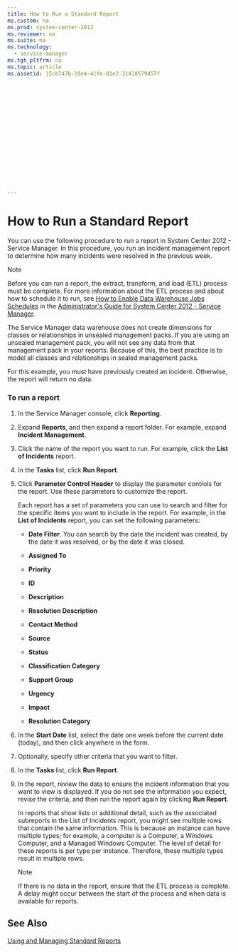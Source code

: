 ```yaml
---
title: How to Run a Standard Report
ms.custom: na
ms.prod: system-center-2012
ms.reviewer: na
ms.suite: na
ms.technology: 
  - service-manager
ms.tgt_pltfrm: na
ms.topic: article
ms.assetid: 15cb747b-19e4-41fe-81e2-31418579457f


















---
```

# How to Run a Standard Report
You can use the following procedure to run a report in System Center 2012 - Service Manager. In this procedure, you run an incident management report to determine how many incidents were resolved in the previous week.  
  
> [!NOTE]  
>  Before you can run a report, the extract, transform, and load \(ETL\) process must be complete. For more information about the ETL process and about how to schedule it to run, see [How to Enable Data Warehouse Jobs Schedules](http://go.microsoft.com/fwlink/p/?LinkId=229825) in the [Administrator's Guide for System Center&nbsp;2012 \- Service Manager](http://go.microsoft.com/fwlink/p/?LinkId=209669).  
>   
>  The Service Manager data warehouse does not create dimensions for classes or relationships in unsealed management packs. If you are using an unsealed management pack, you will not see any data from that management pack in your reports. Because of this, the best practice is to model all classes and relationships in sealed management packs.  
>   
>  For this example, you must have previously created an incident. Otherwise, the report will return no data.  
  
### To run a report  
  
1.  In the Service Manager console, click **Reporting**.  
  
2.  Expand **Reports**, and then expand a report folder. For example, expand **Incident Management**.  
  
3.  Click the name of the report you want to run. For example, click the **List of Incidents** report.  
  
4.  In the **Tasks** list, click **Run Report**.  
  
5.  Click **Parameter Control Header** to display the parameter controls for the report. Use these parameters to customize the report.  
  
     Each report has a set of parameters you can use to search and filter for the specific items you want to include in the report. For example, in the **List of Incidents** report, you can set the following parameters:  
  
    -   **Date Filter**. You can search by the date the incident was created, by the date it was resolved, or by the date it was closed.  
  
    -   **Assigned To**  
  
    -   **Priority**  
  
    -   **ID**  
  
    -   **Description**  
  
    -   **Resolution Description**  
  
    -   **Contact Method**  
  
    -   **Source**  
  
    -   **Status**  
  
    -   **Classification Category**  
  
    -   **Support Group**  
  
    -   **Urgency**  
  
    -   **Impact**  
  
    -   **Resolution Category**  
  
6.  In the **Start Date** list, select the date one week before the current date \(today\), and then click anywhere in the form.  
  
7.  Optionally, specify other criteria that you want to filter.  
  
8.  In the **Tasks** list, click **Run Report**.  
  
9. In the report, review the data to ensure the incident information that you want to view is displayed. If you do not see the information you expect, revise the criteria, and then run the report again by clicking **Run Report**.  
  
     In reports that show lists or additional detail, such as the associated subreports in the List of Incidents report, you might see multiple rows that contain the same information. This is because an instance can have multiple types; for example, a computer is a Computer, a Windows Computer, and a Managed Windows Computer. The level of detail for these reports is per type per instance. Therefore, these multiple types result in multiple rows.  
  
    > [!NOTE]  
    >  If there is no data in the report, ensure that the ETL process is complete. A delay might occur between the start of the process and when data is available for reports.  
  
## See Also  
 [Using and Managing Standard Reports](../../../sm/manage/operate/Using-and-Managing-Standard-Reports.md)
